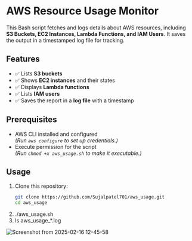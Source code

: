 # AWS Resource Usage Monitor

This Bash script fetches and logs details about AWS resources, including **S3 Buckets, EC2 Instances, Lambda Functions, and IAM Users**. It saves the output in a timestamped log file for tracking.

## Features
- ✅ Lists **S3 buckets**
- ✅ Shows **EC2 instances** and their states
- ✅ Displays **Lambda functions**
- ✅ Lists **IAM users**
- ✅ Saves the report in a **log file** with a timestamp

## Prerequisites
- AWS CLI installed and configured  
  *(Run `aws configure` to set up credentials.)*
- Execute permission for the script  
  *(Run `chmod +x aws_usage.sh` to make it executable.)*

## Usage
1. Clone this repository:
   ```bash
   git clone https://github.com/Sujalpatel701/aws_usage.git
   cd aws_usage
2. ./aws_usage.sh
3. ls aws_usage_*.log

![Screenshot from 2025-02-16 12-45-58](https://github.com/user-attachments/assets/bdd8fc74-311b-4d36-b717-0323ed31d396)
